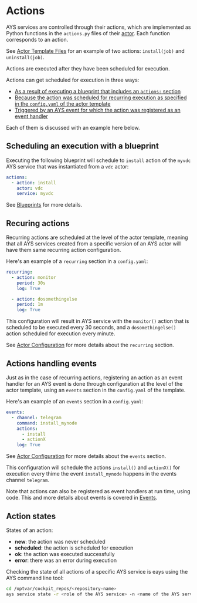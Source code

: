 # Actions

AYS services are controlled through their actions, which are implemented as Python functions in the `actions.py` files of their [actor](Actors.md). Each function corresponds to an action.

See [Actor Template Files](../ActorTemplateFiles/Actions.md) for an example of two actions: `install(job)` and `uninstall(job)`.

Actions are executed after they have been scheduled for execution.

Actions can get scheduled for execution in three ways:
- [As a result of executing a blueprint that includes an `actions:` section](#blueprint)
- [Because the action was scheduled for recurring execution as specified in the `config.yaml` of the actor template](#recurring)
- [Triggered by an AYS event for which the action was registered as an event handler](#events)

Each of them is discussed with an example here below.

<a id="blueprint"></a>
## Scheduling an execution with a blueprint

Executing the following blueprint will schedule to `install` action of the `myvdc` AYS service that was instantiated from a `vdc` actor:
```yaml
actions:
  - action: install
    actor: vdc
    service: myvdc
```

See [Blueprints](Blueprints.md) for more details.


<a id="recurring"></a>
## Recuring actions

Recurring actions are scheduled at the level of the actor template, meaning that all AYS services created from a specific version of an AYS actor will have them same recurring action configuration.

Here's an example of a `recurring` section in a `config.yaml`:
```yaml
recurring:
  - action: monitor
    period: 30s
    log: True

  - action: dosomethingelse
    period: 1m
    log: True
```

This configuration will result in AYS service with the `monitor()` action that is scheduled to be executed every 30 seconds, and a `dosomethingelse()` action scheduled for execution every minute.

See [Actor Configuration](../ActorTemplateFiles/Config.md) for more details about the `recurring` section.


<a id="events"></a>
## Actions handling events

Just as in the case of recurring actions, registering an action as an event handler for an AYS event is done through configuration at the level of the actor template, using an `events` section in the `config.yaml` of the template.

Here's an example of an `events` section in a `config.yaml`:

```yaml
events:
  - channel: telegram
    command: install_mynode
    actions:
      - install
      - actionX
    log: True
```

See [Actor Configuration](../ActorTemplateFiles/Config.md) for more details about the `events` section.

This configuration will schedule the actions `install()` and `actionX()` for execution every thime the event `install_mynode` happens in the events channel `telegram`.

Note that actions can also be registered as event handlers at run time, using code. This and more details about events is covered in [Events](Events.md).


## Action states

States of an action:
- **new**: the action was never scheduled
- **scheduled**: the action is scheduled for execution
- **ok**: the action was executed successfully
- **error**: there was an error during execution


Checking the state of all actions of a specific AYS service is eays using the AYS command line tool:
```bash
cd /optvar/cockpit_repos/<repository-name>
ays service state -r <role of the AYS service> -n <name of the AYS service>
```
